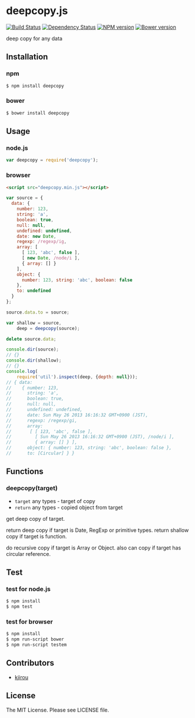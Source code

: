 # deepcopy.js

[![Build Status](https://travis-ci.org/sasaplus1/deepcopy.js.svg)](https://travis-ci.org/sasaplus1/deepcopy.js)
[![Dependency Status](https://gemnasium.com/sasaplus1/deepcopy.js.svg)](https://gemnasium.com/sasaplus1/deepcopy.js)
[![NPM version](https://badge.fury.io/js/deepcopy.js.svg)](http://badge.fury.io/js/deepcopy.js)
[![Bower version](https://badge.fury.io/bo/deepcopy.js.svg)](http://badge.fury.io/bo/deepcopy.js)

deep copy for any data

## Installation

### npm

```sh
$ npm install deepcopy
```

### bower

```sh
$ bower install deepcopy
```

## Usage

### node.js

```js
var deepcopy = require('deepcopy');
```

### browser

```html
<script src="deepcopy.min.js"></script>
```

```js
var source = {
  data: {
    number: 123,
    string: 'a',
    boolean: true,
    null: null,
    undefined: undefined,
    date: new Date,
    regexp: /regexp/ig,
    array: [
      [ 123, 'abc', false ],
      [ new Date, /node/i ],
      { array: [] }
    ],
    object: {
      number: 123, string: 'abc', boolean: false
    },
    to: undefined
  }
};

source.data.to = source;

var shallow = source,
    deep = deepcopy(source);

delete source.data;

console.dir(source);
// {}
console.dir(shallow);
// {}
console.log(
    require('util').inspect(deep, {depth: null}));
// { data:
//    { number: 123,
//      string: 'a',
//      boolean: true,
//      null: null,
//      undefined: undefined,
//      date: Sun May 26 2013 16:16:32 GMT+0900 (JST),
//      regexp: /regexp/gi,
//      array:
//       [ [ 123, 'abc', false ],
//         [ Sun May 26 2013 16:16:32 GMT+0900 (JST), /node/i ],
//         { array: [] } ],
//      object: { number: 123, string: 'abc', boolean: false },
//      to: [Circular] } }
```

## Functions

### deepcopy(target)

* `target` any types - target of copy
* `return` any types - copied object from target

get deep copy of target.

return deep copy if target is Date, RegExp or primitive types.
return shallow copy if target is function.

do recursive copy if target is Array or Object.
also can copy if target has circular reference.

## Test

### test for node.js

```sh
$ npm install
$ npm test
```

### test for browser

```sh
$ npm install
$ npm run-script bower
$ npm run-script testem
```

## Contributors

* [kjirou](https://github.com/kjirou)

## License

The MIT License. Please see LICENSE file.
